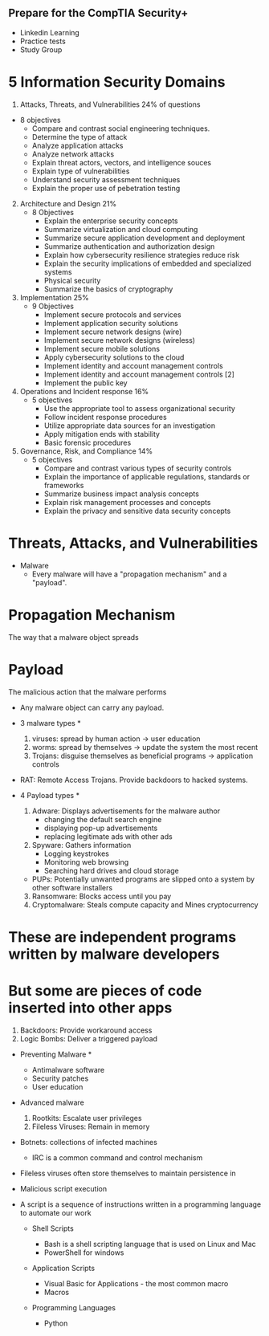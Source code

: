 ## Prepare for the CompTIA Security+
- Linkedin Learning
- Practice tests
- Study Group

# 5 Information Security Domains
1. Attacks, Threats, and Vulnerabilities 24% of questions
  - 8 objectives
    - Compare and contrast social engineering techniques.
    - Determine the type of attack
    - Analyze application attacks
    - Analyze network attacks
    - Explain threat actors, vectors, and intelligence souces
    - Explain type of vulnerabilities
    - Understand security assessment techniques
    - Explain the proper use of pebetration testing

2. Architecture and Design 21%
   - 8 Objectives
     - Explain the enterprise security concepts
     - Summarize virtualization and cloud computing
     - Summarize secure application development and deployment
     - Summarize authentication and authorization design
     - Explain how cybersecurity resilience strategies reduce risk
     - Explain the security implications of embedded and specialized systems
     - Physical security
     - Summarize the basics of cryptography
3. Implementation 25%
   - 9 Objectives
     - Implement secure protocols and services
     - Implement application security solutions
     - Implement secure network designs (wire)
     - Implement secure network designs (wireless)
     - Implement secure mobile solutions
     - Apply cybersecurity solutions to the cloud
     - Implement identity and account management controls
     - Implement identity and account management controls [2]
     - Implement the public key
4. Operations and Incident response 16%
   - 5 objectives
     - Use the appropriate tool to assess organizational security
     - Follow incident response procedures
     - Utilize appropriate data sources for an investigation
     - Apply mitigation ends with stability
     - Basic forensic procedures
5. Governance, Risk, and Compliance 14%
   - 5 objectives
     - Compare and contrast various types of security controls
     - Explain the importance of applicable regulations, standards or frameworks
     - Summarize business impact analysis concepts
     - Explain risk management processes and concepts
     - Explain the privacy and sensitive data security concepts

# Threats, Attacks, and Vulnerabilities
* Malware
  - Every malware will have a "propagation mechanism" and a "payload".
# Propagation Mechanism
The way that a malware object spreads
# Payload
The malicious action that the malware performs

* Any malware object can carry any payload.
* 3 malware types *
  1. viruses: spread by human action -> user education
  2. worms: spread by themselves -> update the system the most recent
  3. Trojans: disguise themselves as beneficial programs -> application controls
 
* RAT: Remote Access Trojans. Provide backdoors to hacked systems.

* 4 Payload types *
  1. Adware: Displays advertisements for the malware author
     - changing the default search engine
     - displaying pop-up advertisements
     - replacing legitimate ads with other ads
  2. Spyware: Gathers information
     - Logging keystrokes
     - Monitoring web browsing
     - Searching hard drives and cloud storage
  * PUPs: Potentially unwanted programs are slipped onto a system by other software installers
  3. Ransomware: Blocks access until you pay
  4. Cryptomalware: Steals compute capacity and Mines cryptocurrency
# These are independent programs written by malware developers
# But some are pieces of code inserted into other apps
1. Backdoors: Provide workaround access 
2. Logic Bombs: Deliver a triggered payload
   
* Preventing Malware *
  - Antimalware software
  - Security patches
  - User education

* Advanced malware
  1. Rootkits: Escalate user privileges
  2. Fileless Viruses: Remain in memory

* Botnets: collections of infected machines
  - IRC is a common command and control mechanism 

* Fileless viruses often store themselves to maintain persistence in 
* Malicious script execution
* A script is a sequence of instructions written in a programming language to automate our work
  - Shell Scripts
    * Bash is a shell scripting language that is used on Linux and Mac
    * PowerShell for windows
  
  - Application Scripts
    * Visual Basic for Applications - the most common macro
    * Macros
  - Programming Languages
    * Python














  

